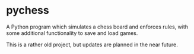 # pychess
A Python program which simulates a chess board and enforces rules, with some additional functionality to save and load games.

This is a rather old project, but updates are planned in the near future.
